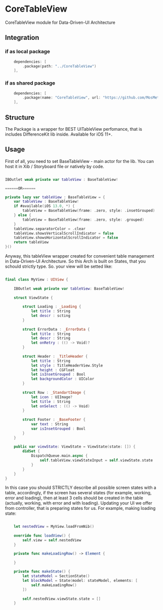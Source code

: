 # CoreTableView

CoreTableView module for Data-Driven-UI Architecture

## Integration

### if as local package
```swift
    dependencies: [
        .package(path: "../CoreTableView")
    ],
```

### if as shared package
```swift
    dependencies: [
        .package(name: "CoreTableView", url: "https://github.com/MosMetro-official/CoreTableView.git", from: "0.0.1")
    ],
```

## Structure

The Package is a wrapper for BEST UITableView perfomance, that is includes DifferenceKit lib inside. Available for iOS 11+.

## Usage

First of all, you need to set BaseTableView - main actor for the lib. You can host it in Xib / Storyboard file or natively by code.

```swift

IBOutlet weak private var tableView : BaseTableView!

======OR======

private lazy var tableView : BaseTableView = {
    var tableView : BaseTableView!
    if #available(iOS 13.0, *) {
        tableView = BaseTableView(frame: .zero, style: .insetGrouped)
    } else {
        tableView = BaseTableView(frame: .zero, style: .grouped)
    }
    tableView.separatorColor = .clear
    tableView.showsVerticalScrollIndicator = false
    tableView.showsHorizontalScrollIndicator = false
    return tableView
}()

```

Anyway, this tableView wrapper created for convenient table management in Data-Driven-UI Architecture. So this Arch is built on States, that you schould strictly type. So. your view will be setted like:

```swift

final class MyView : UIView {
    
    IBOutlet weak private var tableView: BaseTableView!
    
    struct ViewState {
    
        struct Loading : _Loading {
            let title : String
            let descr : scting
        }
    
        struct ErrorData : _ErrorData {
            let title : String
            let descr : String
            let onRetry : (() -> Void)?
        }
    
        struct Header : _TitleHeader {
            let title : String
            let style : TitleHeaderView.Style
            let height : CGFloat
            let isInsetGrouped : Bool
            let backgroundColor : UIColor
        }
    
        struct Row : _StandartImage {
            let icon : UIImage?
            let title : String
            let onSelect : (() -> Void)
        }
        
        struct Footer : _BaseFooter {
            var text : String
            var isInsetGrouped : Bool
        }
    }
    
    public var viewState: ViewState = ViewState(state: []) {
        didSet {
            DispatchQueue.main.async {
                self.tableView.viewStateInput = self.viewState.state
            }
        }
    }
}
```

In this case you should STRICTLY describe all possible screen states with a table, accordingly, if the screen has several states (for example, working, error and loading), then at least 3 cells should be created in the table (actually, working, with error and with loading).
Updating your UI we offer from controller, that is preparing states for us. For example, making loading state:

```swift

    let nestedView = MyView.loadFromNib()
    
    override func loadView() {
        self.view = self.nestedView
    }

    private func makeLoadingRow() -> Element {
        
    }
    
    private func makeState() {
        let stateModel = SectionState()
        let blockModel = State(model: stateModel, elements: [
            self.makeLoadingRow()
        ])
        
        self.nestedView.viewState.state = []
    }
```
